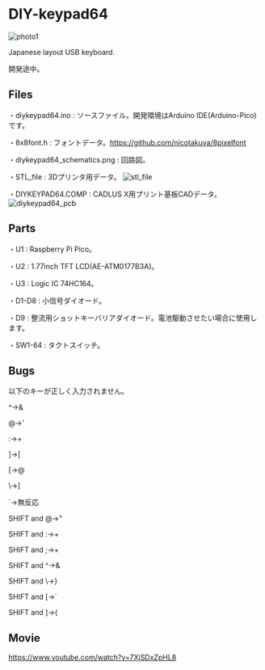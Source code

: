 # DIY-keypad64

![photo1](https://github.com/nicotakuya/diy-keypad64/assets/5597377/28d7063e-c62c-4678-b45f-80d20d4d7d06)

Japanese layout USB keyboard.

開発途中。

## Files

・diykeypad64.ino : ソースファイル。開発環境はArduino IDE(Arduino-Pico)です。

・8x8font.h : フォントデータ。https://github.com/nicotakuya/8pixelfont

・diykeypad64_schematics.png : 回路図。

・STL_file : 3Dプリンタ用データ。
![stl_file](https://github.com/nicotakuya/diy-keypad64/assets/5597377/2651c217-1ef1-43aa-9d04-8b4432c38859)

・DIYKEYPAD64.COMP : CADLUS X用プリント基板CADデータ。
![diykeypad64_pcb](https://github.com/nicotakuya/diy-keypad64/assets/5597377/92ef58e3-59f5-44e1-a5af-83902d08caf4)

## Parts

・U1 : Raspberry Pi Pico。

・U2 : 1.77inch TFT LCD(AE-ATM0177B3A)。

・U3 : Logic IC 74HC164。

・D1-D8 : 小信号ダイオード。

・D9 : 整流用ショットキーバリアダイオード。電池駆動させたい場合に使用します。

・SW1-64 : タクトスイッチ。

## Bugs

以下のキーが正しく入力されません。

^→&

@→'

:→+

]→[

[→@

\→]

`→無反応

SHIFT and @→"

SHIFT and :→+

SHIFT and ;→+

SHIFT and ^→&

SHIFT and \→}

SHIFT and [→`

SHIFT and ]→{

## Movie

https://www.youtube.com/watch?v=7XjSDxZpHL8
